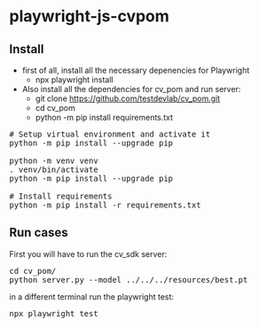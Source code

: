 # playwright-js-cvpom



## Install

- first of all, install all the necessary depenencies for Playwright
    - npx playwright install 
- Also install all the dependencies for cv_pom and run server:
    - git clone https://github.com/testdevlab/cv_pom.git
    - cd cv_pom
    - python -m pip install requirements.txt

<pre>
# Setup virtual environment and activate it
python -m pip install --upgrade pip

python -m venv venv
. venv/bin/activate
python -m pip install --upgrade pip

# Install requirements
python -m pip install -r requirements.txt
</pre>

## Run cases

First you will have to run the cv_sdk server:

<pre>
cd cv_pom/
python server.py --model ../../../resources/best.pt
</pre>

in a different terminal run the playwright test:

<pre>
npx playwright test
</pre>
